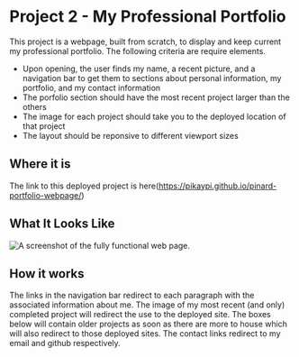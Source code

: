 # Project 2 - My Professional Portfolio

This project is a webpage, built from scratch, to display and keep current my professional portfolio. The following criteria are require elements.
* Upon opening, the user finds my name, a recent picture, and a navigation bar to get them to sections about personal information, my portfolio, and my contact information
* The porfolio section should have the most recent project larger than the others
* The image for each project should take you to the deployed location of that project
* The layout should be reponsive to different viewport sizes

## Where it is
The link to this deployed project is here(https://pikaypi.github.io/pinard-portfolio-webpage/)

## What It Looks Like
![A screenshot of the fully functional web page.](./assets/images/portfolio-page-screenshot.jpg)

## How it works
The links in the navigation bar redirect to each paragraph with the associated information about me. The image of my most recent (and only) completed project will redirect the use to the deployed site. The boxes below will contain older projects as soon as there are more to house which will also redirect to those deployed sites. The contact links redirect to my email and github respectively.